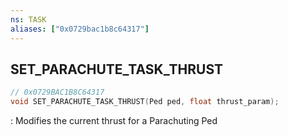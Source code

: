 ```yaml
---
ns: TASK
aliases: ["0x0729bac1b8c64317"]
---
```

## SET_PARACHUTE_TASK_THRUST

```c
// 0x0729BAC1B8C64317
void SET_PARACHUTE_TASK_THRUST(Ped ped, float thrust_param);
```

: Modifies the current thrust for a Parachuting Ped

